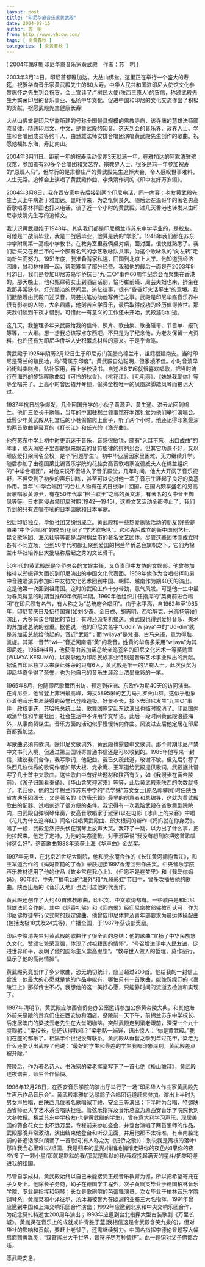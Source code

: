 ```yaml
---
layout: post
title: "印尼华裔音乐家黄武殿"
date: 2004-09-15
author: 苏　明
from: http://www.yhcqw.com/
tags: [ 炎黄春秋 ]
categories: [ 炎黄春秋 ]
---
```



[ 2004年第9期 印尼华裔音乐家黄武殿　作者：苏　明 ]


2003年3月14日。印尼首都雅加达。大丛山佛堂。这里正在举行一个盛大的寿筵，祝贺华裔音乐家黄武殿先生的80大寿。中华人民共和国驻印尼大使馆文化参赞陈怀之先生到会祝贺。会上宣读了卢树民大使(陕西三原人)的贺信，称颂武殿先生为繁荣印尼的音乐事业、弘扬中华文化、促进中国和印尼的文化交流作出了积极的贡献，祝愿武殿先生健康长寿!


大丛山佛堂是印尼华裔所建的号称全国最具规模的佛教寺庙，该寺庙的慧雄法师颇晓音律，精通印尼文、中文，是黄武殿的知音。这天到会的音乐界、政界人士、学生和合唱团成员等约千人，由慧雄法师安排合唱团演唱黄武殿先生创作的歌曲。祝愿他福如东海，寿比南山。


2004年3月11日。距前一年的祝寿活动仅差3天就满一年，在雅加达的阿默渣雅殡仪馆，参加者有20多个合唱团和文艺界、宗教界人士，很多是前一年参加祝寿的“原班人马”，但举行的是肃穆庄严的黄武殿先生追悼大会，令人感叹世事难料，人生无常。追悼会上演唱了黄武殿作曲、李焕清作词的《印中友好万岁颂》。


2004年3月8日，我在西安家中先后接到两个印尼电话，同一内容：老友黄武殿先生当天上午病逝于雅加达。噩耗传来，为之怅惘良久。随后远在温哥华的著名男高音歌唱家林祥园也打来电话，谈了近一个小时的黄武殿。过几天香港也转发来由印尼李焕清先生写的追悼文。


我认识黄武殿始于1948年。其实我们都是印尼棉兰市苏东中学毕业的，是校友。可他是二战前毕业，我是二战后毕业，他算是我的“学长”。1948年我们都在苏东中学附属第一高级小学教书。在教务室里我俩桌对桌，面对面，很快就熟悉了。我们后来又在棉兰市的一个颇有名气的学艺歌咏队共事，为这个歌咏队的“向左转”走向新生而努力。1951年底，我准备背家私逃，回国到北京上大学。他知道我经济困难，曾和林祥园一起，帮我筹集了部分经费。我和他的最后一面是在2003年9月21日，我们是参加印尼苏岛华侨抗日“九·二○”事件60周年纪念会而聚集在香港的。那天晚上，他和甄绿荷女士到酒店话别，恰巧崔前磺、周芸夫妇也来，挤坐在我那非常狭小、灯光黯淡的房间里，追忆往事，很有“昏昏灯火话平生”的意境。我们酝酿着由武殿口述录音，周芸执笔协助他写传记之事。武殿是印尼华裔音乐界中很有影响的人物，大名鼎鼎，他刻苦自学音乐，最后取得成功的经历值得传世。那天我们谈到午夜才惜别。可惜此一有意义的工作还未开始，武殿遽尔仙逝。


这几天，我整理多年来武殿给我的信件、照片、歌曲集、歌曲磁带、节目单、报刊等等，一大堆。想一想我总该写点东西吧，不只是为了纪念他，为老友保留一点资料，也许还有为印尼华侨华人史积累点材料的意义。于是乎命笔。


黄武殿于1925年阴历2月12日生于印尼苏门答腊岛棉兰市，祖籍福建南安。当时印尼是荷兰的殖民地，称“荷属东印度”。黄武殿自幼聪明，但家境不佳。小时曾清早沿街叫卖糕点，贴补家用，再上学校读书。自述从8岁起就很喜欢唱歌，把当时流行在海外的黎锦晖歌曲如《可怜的秋香》、《桃花江》、《毛毛雨》、《妹妹我爱你》等等全唱完了。上高小时曾因撬开琴锁，偷弹全校唯一的凤凰牌脚踏风琴而被记大过。


1937年抗日战争爆发，几个回国升学的小伙子黄源尹、黄生通、洪云龙回到棉兰。他们三位长于歌唱，当年的中国驻棉兰领事馆在本馆礼堂为他们举行演唱会。垂髫少年黄武殿从礼堂后的小巷偷偷爬上窗子，听了两个小时。他还记得印象最深的两首歌曲是聂耳的《打长江》和任光的《渔光曲》。


他在苏东中学上初中时更沉迷于音乐，音感很敏锐，颇有“入耳不忘，出口成曲”的本事，成天满脑子里都是飘来飘去的音符旋律的排列组合。但其它功课不好，又以顽皮爱打架闻名全校，是个“问题学生”。初中毕业后因家里困难，无力继续升学。随后参加了由德国莱比锡音乐学院的花腔女高音歌唱家波德威夫人在棉兰组织的“中华合唱团”，对他来说不啻进入了音乐殿堂，几年时间，他大大开阔了音乐视野，不但受到了初步的声乐训练，甚至可以说对他一辈子音乐生涯起了良好的奠基作用。当年“中华合唱团”的台柱人物有在抗日战争中回国，在国内颇享盛名的男高音歌唱家黄源尹，有在50年代享“棉兰歌王”之称的黄文湘，有著名的女中音王御凤等等。日本南侵占领印尼时期(1942—1945)，这些文艺活动全都停止了，我们听到的只有连唱带吼的日本国歌和日本军歌。


战后印尼独立，华侨社团又纷纷成立。黄武殿和一些热爱歌咏活动的朋友(好些是原来“中华合唱团”的成员)组织了“学艺歌咏队”。它和先后成立的新中国剧艺社、昆仑歌咏团、海风社等等都是当时棉兰市的著名文艺团体。尽管这些团体刚成立时各有不同立场，但到50年代初都汇聚到爱国的棉兰华侨总会旗帜之下，它们为棉兰市华社培养出大批堪称后起之秀的文艺骨干。


50年代的黄武殿既是华侨总会的文娱主任，又负责印中友协的文娱部。他曾参加接待以郑振铎为团长到印尼演出的中国文化代表团。1959年他作为合唱指挥和男中音独唱演员参加印中友协文化艺术团到中国、朝鲜、越南作为期40天的演出。这是他第一次回到祖籍国。这时的武殿工作十分带劲，意气风发。可是他一生中最为春风得意的时期当推60年代前半期。1960年他组织并任指挥的“英勇前进合唱团”在印尼颇有名气，有人称之为“总统府合唱团”。由于水平高，自1962年至1965年，印尼节庆日及招待国宾(如刘少奇、金日成、胡志明、西哈努克、米高扬等)的演出，大多有该合唱团的节目，有时还派专机接送。黄武殿也得到爱好音乐、美术的苏加诺总统的器重。据他说，他的印尼文名字“Uddin 
Wijaya”中的“Ud-din”就是苏加诺总统给他起的，音近“武殿”；而“wijaya”是梵语、古马来语，意为得胜、凯旋。其第一音节“wi—”音近闽南语“黄”的发音，姓黄的华裔多采用“wijaya”为其印尼姓。1965年4月，他获得由苏加诺总统亲笔签名的印尼文化艺术一等奖勋章(WIJAYA 
KESUMA)，以表彰他为印尼民族事业特别是音乐艺术事业做出的贡献。据说自印尼独立以来获此殊荣的只有6人，黄武殿是唯一的华裔人士。此次获奖为印尼华裔争得了荣誉，也为他自己的音乐生涯涂上浓墨重彩的一笔。


1965年8月，他随印尼歌舞团出访，预定到非洲、东欧作为期40天的访问演出。在肯尼亚，他曾登上非洲最高峰，海拔5895米的乞力马扎罗火山群。这似乎也象征着他音乐生涯获得的荣誉已登峰造极。好景不长，接下去印尼发生“九三○”事件，政权更迭，苏哈托总统上台，歌舞团原定赴东欧演出也临时取消了。印尼国内取消华校和华裔社团，社会生活中不许用华文华语。此后一段时间黄武殿浪迹海外，从事商贸谋生。音乐方面的活动似乎慢慢转向作曲。风波过去后他定居在印尼首都雅加达。


写歌曲必须有歌词。除印尼文歌词外，黄武殿也需要中文歌词。那个时期印尼严禁中文书刊入境，但通过第三国转寄普通书信还是可以收到的。1985年他写来一封信，建议我们合作，我写歌词，他配曲。我已久疏此道，敬谢不敏。但先后引荐了陕西几位优秀的歌词作者如郎太根、党永庵、王军道给武殿提供歌词，武殿据此谱写了几十首中文歌曲。这些歌曲中有好些题材和陕西有关，如《我漫步在黄帝陵前》、《游子归国看秦俑》、《华山含笑迎客来》等等，此后黄武殿来陕西的次数就多了。老归侨、他的当年棉兰市苏东中学的“老学妹”苏文女士(原名郭攀凤)时任陕西省古典乐团团长，又是著名的《仿唐乐舞》最早的创意者和总编导，这就为黄武殿歌曲的配器、试唱创造了很方便的条件。我记得有一次我陪武殿在省歌舞剧院院内，由武殿自弹钢琴伴奏，女高音歌唱家于淑荣(以在电影《冰山上的来客》中唱《花儿为什么这样红》闻名)试唱黄武殿曲、郎太根词的新作《妈妈就在你身旁》。唱了一段，武殿忽然把头伏在钢琴上放声大哭。我吓了一跳，以为出了什么事，把他拉起来。他定了定神，为他的失态道歉，对于淑荣说“我没有想到你把这首歌唱得这么好”。这首歌曲1988年荣获上海《华声曲》金龙奖。


1997年元旦，在北京21世纪大剧院，他和党永庵合作的《长江黄河拥抱香江》，和王军道合作的《妈妈窗前的丁香》荣获迎接1997香港回归作曲奖。中央音乐学院声乐教材选用了他的作品《故乡常在我心上》、《但愿不是在梦里》和《我爱你妈妈》。90年代，中央广播电台的“海外”和“九州彩虹”节目中，曾多次播放他的歌曲。陕西出版的《音乐天地》也选刊过他的代表作。


黄武殿还创作了大约40首佛教歌曲，印尼文、中文歌词都有。一些歌曲是和印尼慧雄法师合作的。其中《炉香礼佛》和《回向偈》经印尼宗教部佛教司认可，作为印尼佛教徒举行仪式时的规定佛曲。他曾应印尼体育及青年部要求为晨运体操配曲(包括太极18式及24式等)，广播全国，于1987年获该部奖励。


印尼李焕清先生对黄武殿的歌曲作了很全面的总结：他的歌曲“宣扬了中华民族悠久文化，赞颂它繁荣富强，体现了对祖籍国的情怀”。“号召增进印中人民友谊，促进世界和平，表明了他的国际主义崇高思想”。“教导世人做人的哲理，莫作恶行，显示了他的高尚情操”。


黄武殿究竟创作了多少歌曲，恐无确切统计，应当超过200首。他给我的一封信上曾说：他最大的心愿就是他的作品中能有，哪怕只有一首歌曲，能像贺绿汀的《嘉陵江上》那样传世不朽。我想他的这一美好心愿，只能靠时间的流逝去检验和实现了。


1987年清明节，黄武殿应陕西省侨务办公室邀请参加公祭黄帝陵大典，和其他海外前来祭陵的贵宾们住在西安协和酒店。祭陵前一天下午，前棉兰苏东中学校长、后定居澳门的梁披云老先生在大堂喝咖啡。突然武殿走到梁老跟前，深深一个九十度鞠躬：“梁校长，您还认得我吗？”梁老略一端详，语出惊人：“你是黄武殿。”我们在座的都乐了。相隔半个世纪没有联系，黄武殿从垂髫之龄到年过花甲，梁老为什么还能认出武殿？他说：“最好的学生和最差的学生我都印象深刻，黄武殿差点被开除。”

祭陵后，作为著名诗人、书法家的梁老挥毫写下了一首七绝《桥山瞻拜》，黄武殿连夜谱曲，师生合作愉快。


1996年12月28日，在西安音乐学院的演出厅举行了一场“印尼华人作曲家黄武殿先生声乐作品音乐会”。黄武殿率雅加达绿鸽子合唱团远道赶来参加。演出上半时为男女声独唱，由陕西几位著名歌唱家丁毅、安金玉等演出；下半时为合唱，特邀陕西省师范大学艺术系合唱队担任。管弦乐指挥及音乐总监为原西安音乐学院院长刘大冬教授。棉兰苏东中学校友(也是黄武殿的学生)，曾在意大利学习声乐，现居美国的蒋金花女士也不远万里，专程前来参加盛会，并登台演唱了两首恩师的作品。武殿那晚非常激动，演出结束他登台和听众见面，并用他那不太标准，有点南腔北调的普通话即兴朗诵了一首歌词(有人称之为《归侨之歌》)：别说我是离枝的落叶/那样我会心里难过/祖国，我是归来的星光/悄悄地悄悄走进你的夜色/如果你的夜空/多了一颗小星/那就是默默的我/那就是默默的我/我将挽起满天的星斗/把黎明迎进我的祖国。


尽管自学成材，黄武殿始终以自己未能接受正规音乐教育为憾，所以把希望寄托在子女身上。他除长子务商，幼子在德国学工程外，次子黄胤灵毕业于德国柏林音乐学院，专业是指挥和钢琴；长女是歌剧院的芭蕾舞演员，次女毕业于柏林音乐学院钢琴系。黄胤灵和小泽征尔、汤沐海被誉为在欧洲的亚裔三大名指挥，1991年曾应邀到中国和上海交响乐团合作演出；1992年应邀到北京和中央交响乐团合作，为纪念莫扎特逝世200周年演出；1993年应邀到台北指挥大型古装歌剧《万里长城》。黄胤灵在音乐上的成就或许青胜于蓝(我相信这是令武殿含笑九泉的)，但对华社的影响和贡献，要赶上老爷子，还需继续努力。中国名指挥李德伦曾题写大幅扇面赠黄胤灵：“双臂挥出大千世界，音符抒尽万种情怀”。此一题词对父子俩都合适。

愿武殿安息。


